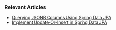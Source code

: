 ### Relevant Articles
- [Querying JSONB Columns Using Spring Data JPA](https://www.baeldung.com/spring-data-jpa-querying-jsonb-columns)
- [Implement Update-Or-Insert in Spring Data JPA](https://www.baeldung.com/spring-data-jpa-update-or-insert)
